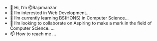 - 👋 Hi, I’m @Rajamanzar
- 👀 I’m interested in Web Development...
- 🌱 I’m currently learning BS(HONS) in Computer Science...
- 💞️ I’m looking to collaborate on Aspiring to make a mark in the field of Computer Science. ...
- 📫 How to reach me ...

<!---
Rajamanzar/Rajamanzar is a ✨ special ✨ repository because its `README.md` (this file) appears on your GitHub profile.
You can click the Preview link to take a look at your changes.
--->
